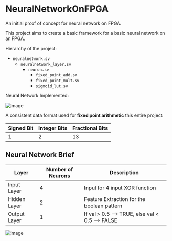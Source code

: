 # NeuralNetworkOnFPGA

An initial proof of concept for neural network on FPGA. 

This project aims to create a basic framework for a basic neural network on an FPGA. 

Hierarchy of the project: 

- `neuralnetwork.sv`
    - `neuralnetwork_layer.sv`
        - `neuron.sv`
             - `fixed_point_add.sv`
             - `fixed_point_mult.sv`
             - `sigmoid_lut.sv`

Neural Network Implemented:

![image](https://github.com/Satjpatel/NeuralNetworkOnFPGA/assets/44218342/2712abeb-d4d0-4417-aec6-e456939e9668)

A consistent data format used for **fixed point arithmetic** this entire project:

| Signed Bit |  Integer Bits | Fractional Bits | 
| ---------- | --------------| --------------- |
| 1          |  2            | 13              |


## Neural Network Brief

| Layer        | Number of Neurons | Description                                      |
|--------------|-------------------|--------------------------------------------------|
| Input Layer  | 4                 | Input for 4 input XOR function                  |
| Hidden Layer | 2                 | Feature Extraction for the boolean pattern     |
| Output Layer | 1                 | If val > 0.5 --> TRUE, else val < 0.5 --> FALSE |

![image](https://github.com/Satjpatel/NeuralNetworkOnFPGA/assets/44218342/0668c6da-89a4-46cf-9231-ad321661ba90)
